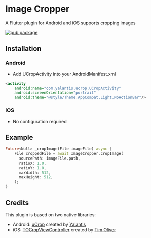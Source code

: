# Image Cropper

A Flutter plugin for Android and iOS supports cropping images

[![pub package](https://img.shields.io/pub/v/image_cropper.svg)](https://pub.flutter-io.cn/packages/flutter_tenc_map#-installing-tab-)


## Installation

### Android

- Add UCropActivity into your AndroidManifest.xml

````xml
<activity
    android:name="com.yalantis.ucrop.UCropActivity"
    android:screenOrientation="portrait"
    android:theme="@style/Theme.AppCompat.Light.NoActionBar"/>
````

### iOS
- No configuration required

## Example

````dart
Future<Null> _cropImage(File imageFile) async {
    File croppedFile = await ImageCropper.cropImage(
      sourcePath: imageFile.path,
      ratioX: 1.0,
      ratioY: 1.0,
      maxWidth: 512,
      maxHeight: 512,
    );
}
````

## Credits
This plugin is based on two native libraries:

- Android: [uCrop](https://github.com/Yalantis/uCrop) created by [Yalantis](https://github.com/Yalantis)
- iOS: [TOCropViewController](https://github.com/TimOliver/TOCropViewController) created by [Tim Oliver](https://twitter.com/TimOliverAU)
